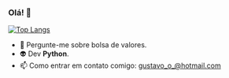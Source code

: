 ### Olá! 👋

[![Top Langs](https://github-readme-stats.vercel.app/api/top-langs/?username=escoobi)](https://github.com/escoobi/escoobi)


- 💬 Pergunte-me sobre bolsa de valores.                                   
- 👽 Dev **Python**.                                   
- 📫 Como entrar em contato comigo: gustavo_o_@hotmail.com
